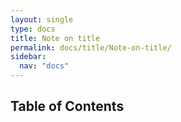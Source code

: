 ```yaml
---
layout: single
type: docs
title: Note on title
permalink: docs/title/Note-on-title/
sidebar:
  nav: "docs"
---
```


## Table of Contents